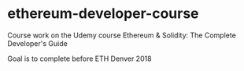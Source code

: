 # ethereum-developer-course

Course work on the Udemy course Ethereum & Solidity: The Complete Developer's Guide

Goal is to complete before ETH Denver 2018
